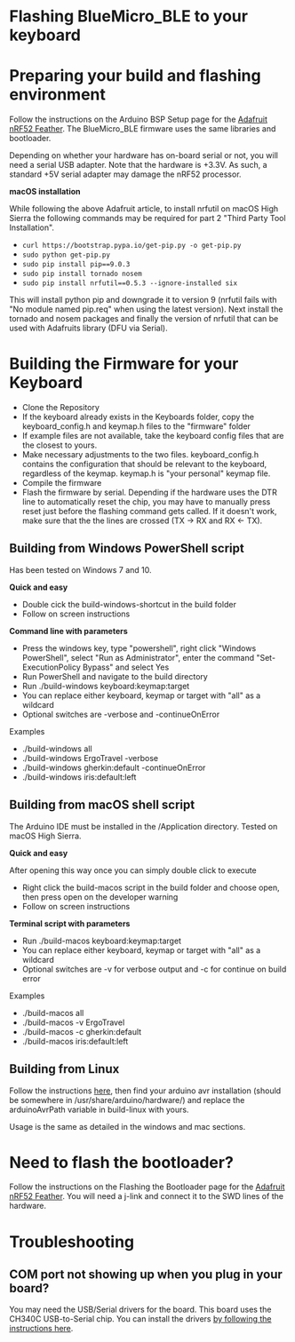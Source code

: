 # Flashing BlueMicro_BLE to your keyboard


# Preparing your build and flashing environment

Follow the instructions on the Arduino BSP Setup page for the [Adafruit nRF52 Feather](https://learn.adafruit.com/bluefruit-nrf52-feather-learning-guide/arduino-bsp-setup).  The BlueMicro_BLE firmware uses the same libraries and bootloader.

Depending on whether your hardware has on-board serial or not, you will need a serial USB adapter.  Note that the hardware is +3.3V.  As such, a standard +5V serial adapter may damage the nRF52 processor.

**macOS installation**

While following the above Adafruit article, to install nrfutil on macOS High Sierra the following commands may be required for part 2 "Third Party Tool Installation".

- `curl https://bootstrap.pypa.io/get-pip.py -o get-pip.py`
- `sudo python get-pip.py`
- `sudo pip install pip==9.0.3`
- `sudo pip install tornado nosem`
- `sudo pip install nrfutil==0.5.3 --ignore-installed six`

This will install python pip and downgrade it to version 9 (nrfutil fails with "No module named pip.req" when using the latest version). Next install the tornado and nosem packages and finally the version of nrfutil that can be used with Adafruits library (DFU via Serial).

# Building the Firmware for your Keyboard

- Clone the Repository
- If the keyboard already exists in the Keyboards folder, copy the keyboard_config.h and keymap.h files to the "firmware" folder
- If example files are not available, take the keyboard config files that are the closest to yours.
- Make necessary adjustments to the two files.  keyboard_config.h contains the configuration that should be relevant to the keyboard, regardless of the keymap.   keymap.h is "your personal" keymap file.
- Compile the firmware
- Flash the firmware by serial.  Depending if the hardware uses the DTR line to automatically  reset the chip, you may have to manually press reset just before the flashing command gets called.  If it doesn't work, make sure that the the lines are crossed (TX -> RX and RX <- TX).

## Building from Windows PowerShell script

Has been tested on Windows 7 and 10.

**Quick and easy**

- Double cick the build-windows-shortcut in the build folder
- Follow on screen instructions

**Command line with parameters**

- Press the windows key, type "powershell", right click "Windows PowerShell", select "Run as Administrator", enter the command "Set-ExecutionPolicy Bypass" and select Yes
- Run PowerShell and navigate to the build directory
- Run ./build-windows keyboard:keymap:target
- You can replace either keyboard, keymap or target with "all" as a wildcard
- Optional switches are -verbose and -continueOnError

Examples

- ./build-windows all
- ./build-windows ErgoTravel -verbose
- ./build-windows gherkin:default -continueOnError
- ./build-windows iris:default:left

## Building from macOS shell script

The Arduino IDE must be installed in the /Application directory. Tested on macOS High Sierra.

**Quick and easy**

After opening this way once you can simply double click to execute

- Right click the build-macos script in the build folder and choose open, then press open on the developer warning
- Follow on screen instructions

**Terminal script with parameters**

- Run ./build-macos keyboard:keymap:target
- You can replace either keyboard, keymap or target with "all" as a wildcard
- Optional switches are -v for verbose output and -c for continue on build error

Examples

- ./build-macos all
- ./build-macos -v ErgoTravel 
- ./build-macos -c gherkin:default
- ./build-macos iris:default:left

## Building from Linux

Follow the instructions [here](https://learn.adafruit.com/bluefruit-nrf52-feather-learning-guide/arduino-bsp-setup), then 
find your arduino avr installation (should be somewhere in /usr/share/arduino/hardware/) and replace the arduinoAvrPath
variable in build-linux with yours.

Usage is the same as detailed in the windows and mac sections.

# Need to flash the bootloader?

Follow the instructions on the Flashing the Bootloader page for the [Adafruit nRF52 Feather](https://learn.adafruit.com/bluefruit-nrf52-feather-learning-guide/flashing-the-bootloader).  You will need a j-link and connect it to the SWD lines of the hardware.

# Troubleshooting

## COM port not showing up when you plug in your board?

You may need the USB/Serial drivers for the board. This board uses the CH340C USB-to-Serial chip. You can install the drivers [by following the instructions here](https://www.instructables.com/id/Arduino-Nano-CH340/).
